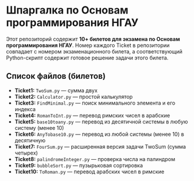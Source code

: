 # Шпаргалка по Основам программирования НГАУ

Этот репозиторий содержит **10+ билетов для экзамена по Основам программирования НГАУ**. Номер каждого Ticket в репозитории совпадает с номером экзаменационного билета, а соответствующий Python-скрипт содержит готовое решение задачи этого билета.

## Список файлов (билетов)

- **Ticket1:** `TwoSum.py` — сумма двух
- **Ticket2:** `Calculator.py` — простой калькулятор  
- **Ticket3:** `FindMinimal.py` — поиск минимального элемента и его индекса
- **Ticket4:** `RomanToInt.py` — перевод римских чисел в арабские  
- **Ticket5:** `base10toany.py` — перевод из десятичной системы в любую систему (менее 10)  
- **Ticket6:** `AnyTobase10.py` — перевод из любой системы (менее 10) в десятичную  
- **Ticket7:** `FourSum.py` — расширенная версия задачи TwoSum  (сумма четырех)
- **Ticket8:** `palindromeInteger.py` — проверка числа на палиндром  
- **Ticket9:** `bubbleSort.py` — пузырьковая сортировка
- **Ticket10:** `ToRoman.py` — перевод арабских чисел в римские
